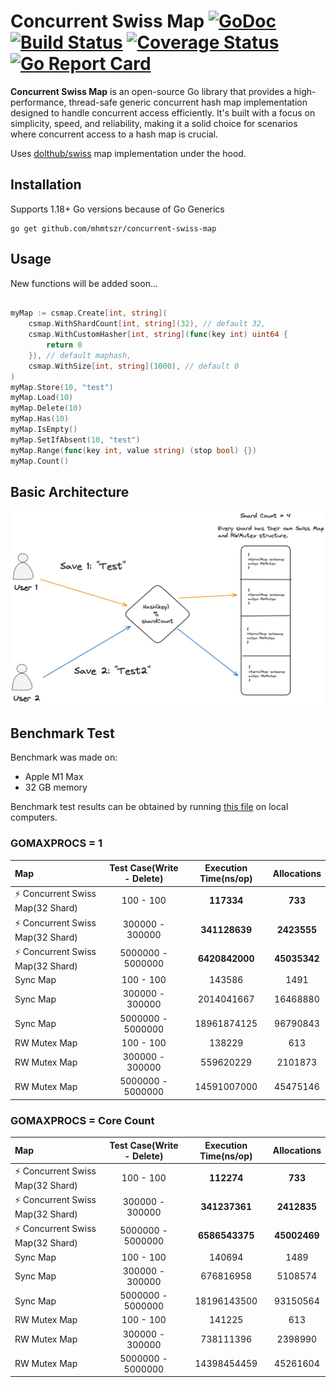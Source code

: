 # Concurrent Swiss Map [![GoDoc][doc-img]][doc] [![Build Status][ci-img]][ci] [![Coverage Status][cov-img]][cov] [![Go Report Card][go-report-img]][go-report]

**Concurrent Swiss Map** is an open-source Go library that provides a high-performance, thread-safe generic concurrent hash map implementation designed to handle concurrent access efficiently. It's built with a focus on simplicity, speed, and reliability, making it a solid choice for scenarios where concurrent access to a hash map is crucial.

Uses [dolthub/swiss](https://github.com/dolthub/swiss) map implementation under the hood.

## Installation

Supports 1.18+ Go versions because of Go Generics
```
go get github.com/mhmtszr/concurrent-swiss-map
```

## Usage
New functions will be added soon...
```go

myMap := csmap.Create[int, string](
    csmap.WithShardCount[int, string](32), // default 32,
    csmap.WithCustomHasher[int, string](func(key int) uint64 {
        return 0
    }), // default maphash,
    csmap.WithSize[int, string](1000), // default 0
)
myMap.Store(10, "test")
myMap.Load(10)
myMap.Delete(10)
myMap.Has(10)
myMap.IsEmpty()
myMap.SetIfAbsent(10, "test")
myMap.Range(func(key int, value string) (stop bool) {})
myMap.Count()

```

## Basic Architecture
![img.png](img.png)

## Benchmark Test
Benchmark was made on:
- Apple M1 Max
- 32 GB memory

Benchmark test results can be obtained by running [this file](concurrent_swiss_map_benchmark_test.go) on local computers.

### GOMAXPROCS = 1

| Map                              | Test Case(Write - Delete) | Execution Time(ns/op) | Allocations  |
|:---------------------------------|:-------------------------:|:---------------------:|:------------:|
| ⚡ Concurrent Swiss Map(32 Shard) |         100 - 100         |      **117334**       |   **733**    
| ⚡ Concurrent Swiss Map(32 Shard) |      300000 - 300000      |     **341128639**     | **2423555**  
| ⚡ Concurrent Swiss Map(32 Shard) |     5000000 - 5000000     |    **6420842000**     | **45035342** 
| Sync Map                         |         100 - 100         |        143586         |     1491     
| Sync Map                         |      300000 - 300000      |      2014041667       |   16468880   
| Sync Map                         |     5000000 - 5000000     |      18961874125      |   96790843   
| RW Mutex Map                     |         100 - 100         |        138229         |     613      
| RW Mutex Map                     |      300000 - 300000      |       559620229       |   2101873    
| RW Mutex Map                     |     5000000 - 5000000     |      14591007000      |   45475146   

### GOMAXPROCS = Core Count

| Map                              | Test Case(Write - Delete) | Execution Time(ns/op) | Allocations  |
|:---------------------------------|:-------------------------:|:---------------------:|:------------:|
| ⚡ Concurrent Swiss Map(32 Shard) |         100 - 100         |      **112274**       |   **733**    
| ⚡ Concurrent Swiss Map(32 Shard) |      300000 - 300000      |     **341237361**     | **2412835**  
| ⚡ Concurrent Swiss Map(32 Shard) |     5000000 - 5000000     |    **6586543375**     | **45002469** 
| Sync Map                         |         100 - 100         |        140694         |     1489     
| Sync Map                         |      300000 - 300000      |       676816958       |   5108574    
| Sync Map                         |     5000000 - 5000000     |      18196143500      |   93150564   
| RW Mutex Map                     |         100 - 100         |        141225         |     613      
| RW Mutex Map                     |      300000 - 300000      |       738111396       |   2398990    
| RW Mutex Map                     |     5000000 - 5000000     |      14398454459      |   45261604   

[doc-img]: https://godoc.org/github.com/mhmtszr/concurrent-swiss-map?status.svg
[doc]: https://godoc.org/github.com/mhmtszr/concurrent-swiss-map
[ci-img]: https://github.com/mhmtszr/concurrent-swiss-map/actions/workflows/build-test.yml/badge.svg
[ci]: https://github.com/mhmtszr/concurrent-swiss-map/actions/workflows/build-test.yml
[cov-img]: https://codecov.io/gh/mhmtszr/concurrent-swiss-map/branch/master/graph/badge.svg
[cov]: https://codecov.io/gh/mhmtszr/concurrent-swiss-map
[go-report-img]: https://goreportcard.com/badge/github.com/mhmtszr/concurrent-swiss-map
[go-report]: https://goreportcard.com/report/github.com/mhmtszr/concurrent-swiss-map